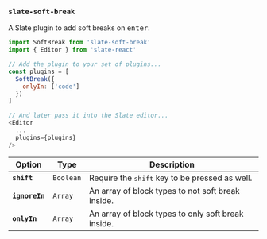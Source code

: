 
### `slate-soft-break`

A Slate plugin to add soft breaks on <kbd>enter</kbd>.

```js
import SoftBreak from 'slate-soft-break'
import { Editor } from 'slate-react'

// Add the plugin to your set of plugins...
const plugins = [
  SoftBreak({
    onlyIn: ['code']
  })
]

// And later pass it into the Slate editor...
<Editor
  ...
  plugins={plugins}
/>
```

Option | Type | Description
--- | --- | ---
**`shift`** | `Boolean` | Require the <kbd>shift</kbd> key to be pressed as well.
**`ignoreIn`** | `Array` | An array of block types to not soft break inside.
**`onlyIn`** | `Array` | An array of block types to only soft break inside.

